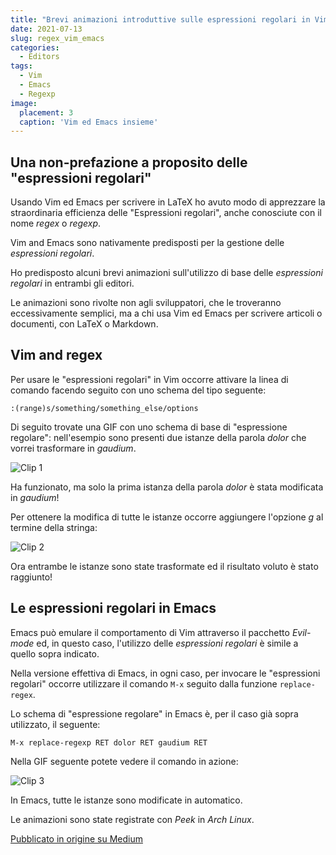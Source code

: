 ```yaml
---
title: "Brevi animazioni introduttive sulle espressioni regolari in Vim ed Emacs"
date: 2021-07-13
slug: regex_vim_emacs
categories:
  - Editors
tags:
  - Vim
  - Emacs
  - Regexp
image:
  placement: 3
  caption: 'Vim ed Emacs insieme'
---
```


## Una non-prefazione a proposito delle "espressioni regolari"

Usando  Vim ed Emacs per scrivere in LaTeX ho avuto modo di apprezzare la straordinaria efficienza delle "Espressioni regolari", anche conosciute con il nome *regex* o *regexp*.

Vim and Emacs sono nativamente predisposti per la gestione delle *espressioni regolari*.

Ho predisposto alcuni brevi animazioni sull'utilizzo di base delle *espressioni regolari* in entrambi gli editori.

Le animazioni sono rivolte non agli sviluppatori, che le troveranno eccessivamente semplici, ma a chi usa Vim ed Emacs per scrivere articoli o documenti, con LaTeX o Markdown.

## Vim and regex

Per usare le "espressioni regolari" in Vim occorre attivare la linea di comando facendo seguito con uno schema del tipo seguente:

```vim
:(range)s/something/something_else/options
```

Di seguito trovate  una GIF con uno schema di base di "espressione regolare": nell'esempio sono presenti due istanze della parola *dolor* che vorrei trasformare in *gaudium*.

![Clip 1](regex_vim_emacs_1.gif)

Ha funzionato, ma solo la prima istanza della parola *dolor* è stata modificata in *gaudium*!

Per ottenere la modifica di tutte le istanze occorre aggiungere l'opzione *g* al termine della stringa:

![Clip 2](regex_vim_emacs_2.gif)

Ora entrambe le istanze sono state trasformate ed il risultato voluto è stato raggiunto!

## Le espressioni regolari in Emacs

Emacs può emulare il comportamento di Vim attraverso il pacchetto *Evil-mode* ed, in questo caso, l'utilizzo delle *espressioni regolari* è simile a quello sopra indicato.


Nella versione effettiva di Emacs, in ogni caso, per invocare le "espressioni regolari" occorre utilizzare il comando `M-x` seguito dalla funzione  `replace-regex`.

Lo schema di "espressione regolare" in Emacs è, per il caso già sopra utilizzato, il seguente: 

`M-x replace-regexp RET dolor RET gaudium RET`

Nella GIF seguente potete vedere il comando in azione:

![Clip 3](regex_vim_emacs_3.gif)

In Emacs, tutte le istanze sono modificate in automatico.

Le animazioni sono state registrate con   *Peek* in  *Arch Linux*.

[Pubblicato in origine su Medium](https://medium.com/@francopasut/animated-gifs-about-basic-regex-in-vim-and-emacs-ecdac82499bf)

